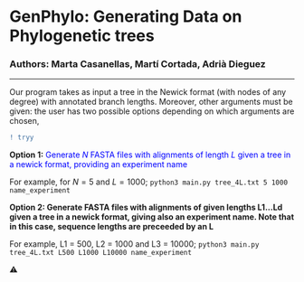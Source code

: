 # GenPhylo: Generating Data on Phylogenetic trees

### Authors: Marta Casanellas, Martí Cortada, Adrià Dieguez

---

Our program takes as input a tree in the Newick format (with nodes of any degree) with annotated branch lengths. Moreover, other arguments must be given: the user has two possible options depending on which arguments are chosen,

```diff
! tryy
```

**Option 1:** <span style="color:blue"> Generate $N$ FASTA files with alignments of length $L$ given a tree in a newick format, providing an experiment name </span>

For example, for $N = 5$ and $L = 1000$;
```python3 main.py tree_4L.txt 5 1000 name_experiment```

**Option 2: Generate FASTA files with alignments of given lengths L1...Ld given a tree in a newick format, giving also an experiment name. Note that in this case, sequence lengths are preceeded by an L**

For example, L1 = 500, L2 = 1000 and L3 = 10000;
```python3 main.py tree_4L.txt L500 L1000 L10000 name_experiment```

⚠️



